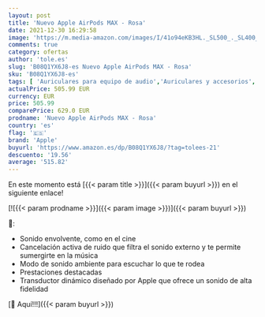 ```yaml
---
layout: post
title: 'Nuevo Apple AirPods MAX - Rosa'
date: 2021-12-30 16:29:58
image: 'https://m.media-amazon.com/images/I/41o94eKB3HL._SL500_._SL400_.jpg'
comments: true
category: ofertas
author: 'tole.es'
slug: 'B08Q1YX6J8-es Nuevo Apple AirPods MAX - Rosa'
sku: 'B08Q1YX6J8-es'
tags: [ 'Auriculares para equipo de audio','Auriculares y accesorios','Electrónica','apple', ]
actualPrice: 505.99 EUR
currency: EUR
price: 505.99
comparePrice: 629.0 EUR
prodname: 'Nuevo Apple AirPods MAX - Rosa'
country: 'es'
flag: '🇪🇸'
brand: 'Apple'
buyurl: 'https://www.amazon.es/dp/B08Q1YX6J8/?tag=tolees-21'
descuento: '19.56'
average: '515.82'
---
```


En este momento está [{{< param title >}}]({{< param buyurl >}}) en el siguiente enlace!

[![{{< param prodname >}}]({{< param image >}})]({{< param buyurl >}})

🔎:

- Sonido envolvente, como en el cine
- Cancelación activa de ruido que filtra el sonido externo y te permite sumergirte en la música
- Modo de sonido ambiente para escuchar lo que te rodea
- Prestaciones destacadas
- Transductor dinámico diseñado por Apple que ofrece un sonido de alta fidelidad

[🛒 Aquí!!!]({{< param buyurl >}})

